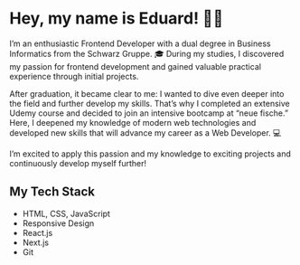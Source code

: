 # Hey, my name is Eduard! 👋🏻

I’m an enthusiastic Frontend Developer with a dual degree in Business Informatics from the Schwarz Gruppe. 🎓 During my studies, I discovered my passion for frontend development and gained valuable practical experience through initial projects.

After graduation, it became clear to me: I wanted to dive even deeper into the field and further develop my skills. That’s why I completed an extensive Udemy course and decided to join an intensive bootcamp at “neue fische.” Here, I deepened my knowledge of modern web technologies and developed new skills that will advance my career as a Web Developer. 💻

I’m excited to apply this passion and my knowledge to exciting projects and continuously develop myself further!



## My Tech Stack

- HTML, CSS, JavaScript
- Responsive Design
- React.js
- Next.js
- Git

